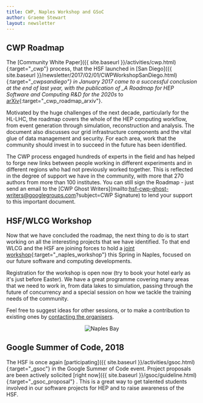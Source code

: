 ```yaml
---
title: CWP, Naples Workshop and GSoC
author: Graeme Stewart
layout: newsletter
---
```


## CWP Roadmap

The [Community White
Paper]({{ site.baseurl }}/activities/cwp.html){:target="\_cwp"} process, that
the HSF launched in [San
Diego]({{ site.baseurl }}/newsletter/2017/02/01/CWPWorkshopSanDiego.html){:target="\_cwp*sandiego"}
in January 2017 came to a successful conclusion at the end of last year, with
the publication of \_A Roadmap for HEP Software and Computing R&D for the 2020s*
to [arXiv](https://arxiv.org/abs/1712.06982){:target="\_cwp_roadmap_arxiv"}.

Motivated by the huge challenges of the next decade, particularly for the
HL-LHC, the roadmap covers the whole of the HEP computing workflow, from event
generation through simulation, reconstruction and analysis. The document also
discusses our grid infrastructure components and the vital glue of data
management and security. For each area, work that the community should invest in
to succeed in the future has been identified.

The CWP process engaged hundreds of experts in the field and has helped to forge
new links between people working in different experiments and in different
regions who had not previously worked together. This is reflected in the degree
of support we have in the community, with more that 270 authors from more than
100 institutes. You can still sign the Roadmap - just send an email to the [CWP
Ghost Writers](mailto:hsf-cwp-ghost-writers@googlegroups.com?subject=CWP
Signature) to lend your support to this important document.

## HSF/WLCG Workshop

Now that we have concluded the roadmap, the next thing to do is to start working
on all the interesting projects that we have identified. To that end WLCG and
the HSF are joining forces to hold a
[joint workshop](https://indico.cern.ch/event/658060/overview){:target="\_naples_workshop"}
this Spring in Naples, focused on our future software and computing
developments.

Registration for the workshop is open now (try to book your hotel early as it's
just before Easter). We have a great programme covering many areas that we need
to work in, from data lakes to simulation, passing through the future of
concurrency and a special session on how we tackle the training needs of the
community.

Feel free to suggest ideas for other sessions, or to make a contribution to
existing ones by
[contacting the organisers](mailto:WLCG-HSF-Workshop-2018-organisation@cern.ch).

<div style="text-align:center"><img src="{{ '/images/workshops/naples-bay.jpg' | relative_url }}" alt="Naples Bay" /></div>

## Google Summer of Code, 2018

The HSF is once again
[participating]({{ site.baseurl }}/activities/gsoc.html){:target="\_gsoc"} in
the Google Summer of Code event. Project proposals are been actively solicited
[right now]({{ site.baseurl }}/gsoc/guideline.html){:target="\_gsoc_proposal"} .
This is a great way to get talented students involved in our software projects
for HEP and to raise awareness of the HSF.

